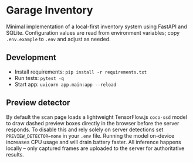 # Garage Inventory

Minimal implementation of a local-first inventory system using FastAPI and SQLite.
Configuration values are read from environment variables; copy `.env.example`
to `.env` and adjust as needed.

## Development

- Install requirements: `pip install -r requirements.txt`
- Run tests: `pytest -q`
- Start app: `uvicorn app.main:app --reload`

## Preview detector

By default the scan page loads a lightweight TensorFlow.js `coco-ssd` model to
draw dashed preview boxes directly in the browser before the server responds.
To disable this and rely solely on server detections set
`PREVIEW_DETECTOR=none` in your `.env` file.  Running the model on-device
increases CPU usage and will drain battery faster.  All inference happens
locally – only captured frames are uploaded to the server for authoritative
results.

